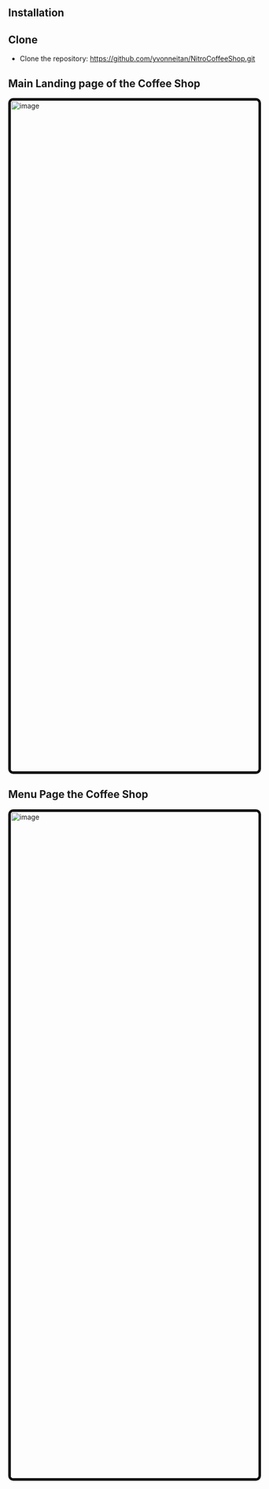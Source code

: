 ## Installation
## Clone

* Clone the repository: https://github.com/yvonneitan/NitroCoffeeShop.git

## Main Landing page of the Coffee Shop
<img width="1364" alt="image" src="https://github.com/user-attachments/assets/c791142d-2eb6-48e0-9030-f38cd767fc77" style="border: 5px solid #000; border-radius: 10px">


## Menu Page the Coffee Shop 

<img width="1355" alt="image" src="https://github.com/user-attachments/assets/e2838dc7-c0c2-4019-9897-e59484a9b6d3" style="border: 5px solid #000; border-radius: 10px">

